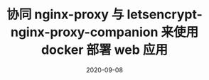 ---
title: "协同 nginx-proxy 与 letsencrypt-nginx-proxy-companion 来使用 docker 部署 web 应用"
date: "2020-09-08"
---